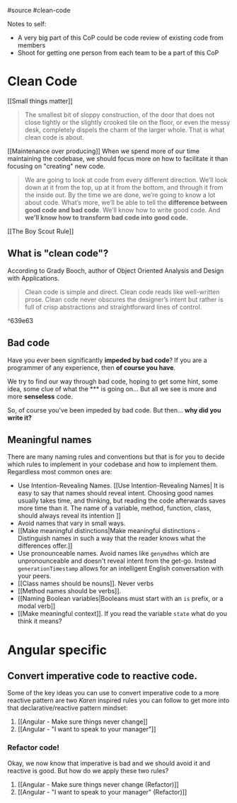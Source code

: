 #source #clean-code

Notes to self:
* A very big part of this CoP could be code review of existing code from members
* Shoot for getting one person from each team to be a part of this CoP

# Clean Code

[[Small things matter]]

> The smallest bit of sloppy construction, of the door that does not close tightly or the slightly crooked tile on the floor, or even the messy desk, completely dispels the charm of the larger whole. That is what clean code is about.

[[Maintenance over producing]]
When we spend more of our time maintaining the codebase, we should focus more on how to facilitate it than focusing on "creating" new code. 

>We are going to look at code from every different direction. We’ll look down at it from the top, up at it from the bottom, and through it from the inside out. By the time we are done, we’re going to know a lot about code. What’s more, we’ll be able to tell the **difference between good code and bad code**. We’ll know how to write good code. And **we’ll know how to transform bad code into good code.**

[[The Boy Scout Rule]]

## What is "clean code"?

According to Grady Booch, author of Object Oriented Analysis and Design with Applications. 

>Clean code is simple and direct. Clean code reads like well-written prose. Clean code never obscures the designer’s intent but rather is full of crisp abstractions and straightforward lines of control.

^639e63

## Bad code
Have you ever been significantly **impeded by bad code**? If you are a programmer of any experience, then **of course you have**. 

We try to find our way through bad code, hoping to get some hint, some idea, some clue of what the \*\*\* is going on... But all we see is more and more **senseless** code.

So, of course you've been impeded by bad code. But then... **why did you write it?**

## Meaningful names

There are many naming rules and conventions but that is for you to decide which rules to implement in your codebase and how to implement them. Regardless most common ones are:

* Use Intention-Revealing Names. [[Use Intention-Revealing Names| It is easy to say that names should reveal intent. Choosing good names usually takes time, and thinking, but reading the code afterwards saves more time than it. The name of a variable, method, function, class, should always reveal its intention ]]
* Avoid names that vary in small ways. 
* [[Make meaningful distinctions|Make meaningful distinctions - Distinguish names in such a way that the reader knows what the differences offer.]]
* Use pronounceable names. Avoid names like `genymdhms` which are unpronounceable and doesn't reveal intent from the get-go. Instead `generationTimestamp` allows for an intelligent English conversation with your peers.
* [[Class names should be nouns]]. Never verbs
* [[Method names should be verbs]]. 
* [[Naming Boolean variables|Booleans must start with an `is` prefix, or a modal verb]]
* [[Make meaningful context]]. If you read  the variable `state` what do you think it means?

# Angular specific
 
## Convert **imperative** code to **reactive** code.

Some of the key ideas you can use to convert imperative code to a more reactive pattern are two *Karen* inspired rules you can follow to get more into that declarative/reactive pattern mindset:

1. [[Angular - Make sure things never change]]
2. [[Angular - "I want to speak to your manager"]]
### Refactor code!
Okay, we now know that imperative is bad and we should avoid it and reactive is good. But how do we apply these two rules?

1. [[Angular - Make sure things never change (Refactor)]]
2. [[Angular - "I want to speak to your manager" (Refactor)]]
